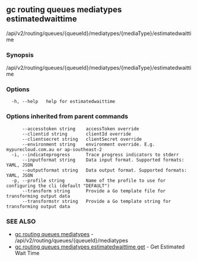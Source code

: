## gc routing queues mediatypes estimatedwaittime

/api/v2/routing/queues/{queueId}/mediatypes/{mediaType}/estimatedwaittime

### Synopsis

/api/v2/routing/queues/{queueId}/mediatypes/{mediaType}/estimatedwaittime

### Options

```
  -h, --help   help for estimatedwaittime
```

### Options inherited from parent commands

```
      --accesstoken string    accessToken override
      --clientid string       clientId override
      --clientsecret string   clientSecret override
      --environment string    environment override. E.g. mypurecloud.com.au or ap-southeast-2
  -i, --indicateprogress      Trace progress indicators to stderr
      --inputformat string    Data input format. Supported formats: YAML, JSON
      --outputformat string   Data output format. Supported formats: YAML, JSON
  -p, --profile string        Name of the profile to use for configuring the cli (default "DEFAULT")
      --transform string      Provide a Go template file for transforming output data
      --transformstr string   Provide a Go template string for transforming output data
```

### SEE ALSO

* [gc routing queues mediatypes](gc_routing_queues_mediatypes.html)	 - /api/v2/routing/queues/{queueId}/mediatypes
* [gc routing queues mediatypes estimatedwaittime get](gc_routing_queues_mediatypes_estimatedwaittime_get.html)	 - Get Estimated Wait Time


